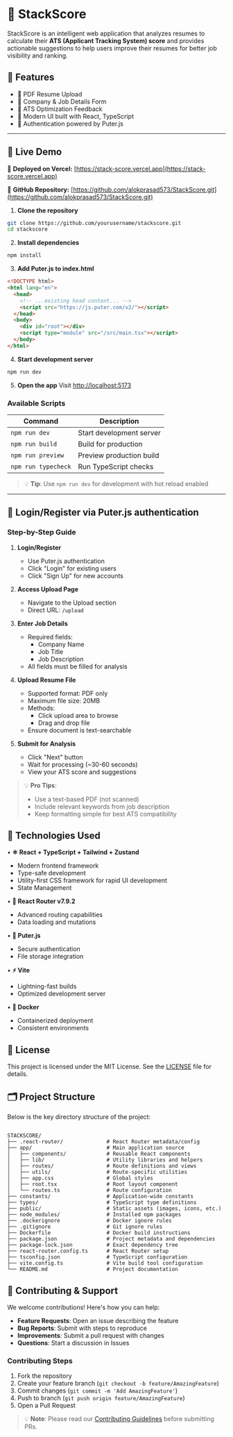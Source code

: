 # 🧠 StackScore

StackScore is an intelligent web application that analyzes resumes to calculate their **ATS (Applicant Tracking System) score** and provides actionable suggestions to help users improve their resumes for better job visibility and ranking.



## 🚀 Features

- 📄 PDF Resume Upload  
- 🏢 Company & Job Details Form  
- 🧠 ATS Optimization Feedback  
- 🎨 Modern UI built with React, TypeScript  
- 🔐 Authentication powered by Puter.js  


---

## 🚀 Live Demo
🔗 **Deployed on Vercel:** [https://stack-score.vercel.app](https://stack-score.vercel.app)

🔗 **GitHub Repository:** [https://github.com/alokprasad573/StackScore.git](https://github.com/alokprasad573/StackScore.git)

1. **Clone the repository**
```bash
git clone https://github.com/yourusername/stackscore.git
cd stackscore
```

2. **Install dependencies**
```bash
npm install
```

3. **Add Puter.js to index.html**
```html
<!DOCTYPE html>
<html lang="en">
  <head>
    <!-- ...existing head content... -->
    <script src="https://js.puter.com/v2/"></script>
  </head>
  <body>
    <div id="root"></div>
    <script type="module" src="/src/main.tsx"></script>
  </body>
</html>
```
4. **Start development server**
```bash
npm run dev
```

5. **Open the app**
Visit [http://localhost:5173](http://localhost:5173)

### Available Scripts

| Command | Description |
|---------|-------------|
| `npm run dev` | Start development server |
| `npm run build` | Build for production |
| `npm run preview` | Preview production build |
| `npm run typecheck` | Run TypeScript checks |

> 💡 **Tip**: Use `npm run dev` for development with hot reload enabled

---

## 🚀 Login/Register via Puter.js authentication

### Step-by-Step Guide

1. **Login/Register**
   - Use Puter.js authentication
   - Click "Login" for existing users
   - Click "Sign Up" for new accounts

2. **Access Upload Page**
   - Navigate to the Upload section
   - Direct URL: `/upload`

3. **Enter Job Details**
   - Required fields:
     - Company Name
     - Job Title
     - Job Description
   - All fields must be filled for analysis

4. **Upload Resume File**
   - Supported format: PDF only
   - Maximum file size: 20MB
   - Methods:
     - Click upload area to browse
     - Drag and drop file
   - Ensure document is text-searchable

5. **Submit for Analysis**
   - Click "Next" button
   - Wait for processing (~30-60 seconds)
   - View your ATS score and suggestions

> 💡 **Pro Tips**: 
> - Use a text-based PDF (not scanned)
> - Include relevant keywords from job description
> - Keep formatting simple for best ATS compatibility


## 🧪 Technologies Used

• **⚛️ React + TypeScript + Tailwind + Zustand**
  - Modern frontend framework
  - Type-safe development
  - Utility-first CSS framework for rapid UI development
  - State Management
  
• **🧭 React Router v7.9.2**
  - Advanced routing capabilities
  - Data loading and mutations
  
• **🧩 Puter.js**
  - Secure authentication
  - File storage integration
  
• **⚡ Vite**
  - Lightning-fast builds
  - Optimized development server
  
• **🐳 Docker**
  - Containerized deployment
  - Consistent environments

## 📄 License

This project is licensed under the MIT License. See the [LICENSE](LICENSE) file for details.


## 🗂️ Project Structure
Below is the key directory structure of the project:

```

STACKSCORE/
├── .react-router/              # React Router metadata/config
├── app/                        # Main application source
│   ├── components/             # Reusable React components
│   ├── lib/                    # Utility libraries and helpers
│   ├── routes/                 # Route definitions and views
│   ├── utils/                  # Route-specific utilities
│   ├── app.css                 # Global styles
│   ├── root.tsx                # Root layout component
│   └── routes.ts               # Route configuration
├── constants/                  # Application-wide constants
├── types/                      # TypeScript type definitions
├── public/                     # Static assets (images, icons, etc.)
├── node_modules/               # Installed npm packages
├── .dockerignore               # Docker ignore rules
├── .gitignore                  # Git ignore rules
├── Dockerfile                  # Docker build instructions
├── package.json                # Project metadata and dependencies
├── package-lock.json           # Exact dependency tree
├── react-router.config.ts      # React Router setup
├── tsconfig.json               # TypeScript configuration
├── vite.config.ts              # Vite build tool configuration
└── README.md                   # Project documentation

```

## 🤝 Contributing & Support

We welcome contributions! Here's how you can help:

- **Feature Requests**: Open an issue describing the feature
- **Bug Reports**: Submit with steps to reproduce
- **Improvements**: Submit a pull request with changes
- **Questions**: Start a discussion in Issues

### Contributing Steps
1. Fork the repository
2. Create your feature branch (`git checkout -b feature/AmazingFeature`)
3. Commit changes (`git commit -m 'Add AmazingFeature'`)
4. Push to branch (`git push origin feature/AmazingFeature`)
5. Open a Pull Request

> 💡 **Note**: Please read our [Contributing Guidelines](CONTRIBUTING.md) before submitting PRs.